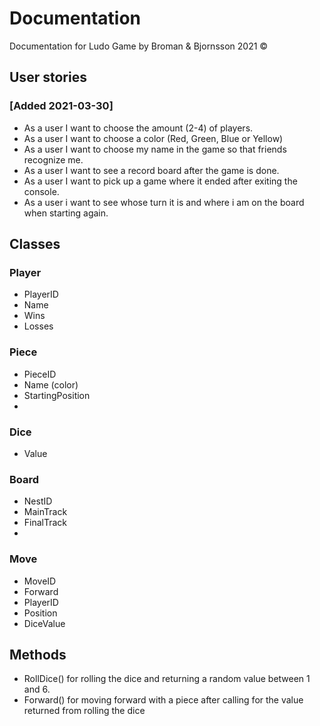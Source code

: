 # Documentation
Documentation for Ludo Game by Broman & Bjornsson 2021 ©

## User stories

### [Added 2021-03-30]
* As a user I want to choose the amount (2-4) of players.
* As a user I want to choose a color (Red, Green, Blue or Yellow)
* As a user I want to choose my name in the game so that friends recognize me.
* As a user I want to see a record board after the game is done.
* As a user I want to pick up a game where it ended after exiting the console.
* As a user i want to see whose turn it is and where i am on the board when starting again.



## Classes

### Player
* PlayerID
* Name
* Wins
* Losses

### Piece
* PieceID
* Name (color)
* StartingPosition
*

### Dice
* Value

### Board
* NestID
* MainTrack
* FinalTrack
*

### Move
* MoveID
* Forward
* PlayerID
* Position
* DiceValue


## Methods
* RollDice() for rolling the dice and returning a random value between 1 and 6.
* Forward() for moving forward with a piece after calling for the value returned from rolling the dice
